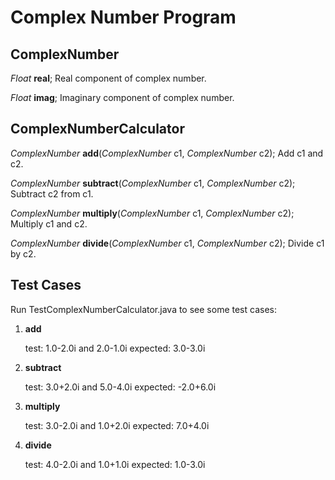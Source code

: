 # Complex Number Program

## ComplexNumber	
*Float* **real**; Real component of complex number.

*Float* **imag**; Imaginary component of complex number.

## ComplexNumberCalculator
*ComplexNumber* **add**(*ComplexNumber* c1, *ComplexNumber* c2); Add c1 and c2.

*ComplexNumber* **subtract**(*ComplexNumber* c1, *ComplexNumber* c2); Subtract c2 from c1.

*ComplexNumber* **multiply**(*ComplexNumber* c1, *ComplexNumber* c2); Multiply c1 and c2.

*ComplexNumber* **divide**(*ComplexNumber* c1, *ComplexNumber* c2); Divide c1 by c2.

## Test Cases
Run TestComplexNumberCalculator.java to see some test cases:

1. **add**

   test: 1.0-2.0i and 2.0-1.0i
   expected: 3.0-3.0i  

2. **subtract**

   test: 3.0+2.0i and 5.0-4.0i
   expected: -2.0+6.0i  

3. **multiply**

   test: 3.0-2.0i and 1.0+2.0i
   expected: 7.0+4.0i  

4. **divide**

   test: 4.0-2.0i and 1.0+1.0i
   expected: 1.0-3.0i  
